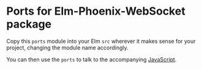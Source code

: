 # Ports for Elm-Phoenix-WebSocket package

Copy this `ports` module into your Elm `src` wherever it makes sense for your
project, changing the module name accordingly.

You can then use the `ports` to talk to the accompanying
[JavaScript](https://github.com/phollyer/elm-phoenix-websocket/tree/master/elmPhoenixWebSocket).